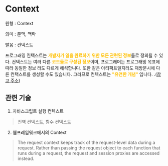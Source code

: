 # Context

원형 : Context

의미  : 문맥, 맥락 

발음 : 컨텍스트

프로그래밍 컨텍스트는 <span style="color:#FFBF00; font-weight:bold;">개발자가 일을 완료하기 위한 모든 관련된 정보</span>들로 정의될 수 있다. 컨텍스트는 여러 다른 <span style="color:#FFBF00; font-weight:bold;">코드들로 구성된 정보</span>이며, 프로그래머는 프로그래밍 목표에 따라 동일한 정보 라도 다르게 해석합니다. 또한 같은 아티팩트일지라도 재방문시에 다른 컨택스트를 생성할 수도 있습니다. 그러므로 컨텍스트는 <span style="color:#FFBF00; font-weight:bold;">"유연한 개념"</span> 입니다.
.([참고 주소](https://dl.acm.org/doi/10.1145/3195836.3195861))

## 관련 기술
1. 자바스크립트 실행 컨텍스트
> 전역 컨텍스트, 함수 컨텍스트

2. 웹프레임워크에서의 Context
> The request context keeps track of the request-level data during a request. Rather than passing the request object to 		     each function that runs during a request, the request and session proxies are accessed instead.